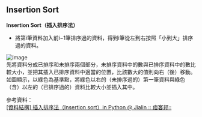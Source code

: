 ## Insertion Sort
**Insertion Sort（插入排序法）**  
* 將第i筆資料加入前i−1筆排序過的資料，得到i筆從左到右按照「小到大」排序過的資料。    

![image](https://media.geeksforgeeks.org/wp-content/uploads/insertionsort.png)    
先將資料分成已排序和未排序兩個部分，未排序資料中的數與已排序資料中的數比較大小，並把其插入已排序資料中適當的位置，比該數大的值則向右（後）移動。如圖顯示，以綠色為基準點，將綠色以右的（未排序過的）第一筆資料與綠色（含）以左的（已排序過的）資料比較大小並插入其中。   

參考資料：    
[[資料結構] 插入排序法（Insertion sort）in Python @ Jialin :: 痞客邦::](http://jialin128.pixnet.net/blog/post/141019829-%5B-%E8%B3%87%E6%96%99%E7%B5%90%E6%A7%8B-%5D-%E6%8F%92%E5%85%A5%E6%8E%92%E5%BA%8F%E6%B3%95%EF%BC%88insertion-sort%EF%BC%89in-pytho)
